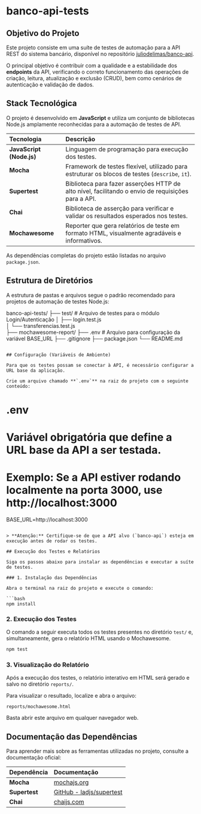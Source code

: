 # banco-api-tests

## Objetivo do Projeto

Este projeto consiste em uma suíte de testes de automação para a API REST do sistema bancário, disponível no repositório [juliodelimas/banco-api](https://github.com/juliodelimas/banco-api).

O principal objetivo é contribuir com a qualidade e a estabilidade dos **endpoints** da API, verificando o correto funcionamento das operações de criação, leitura, atualização e exclusão (CRUD), bem como cenários de autenticação e validação de dados.

## Stack Tecnológica

O projeto é desenvolvido em **JavaScript** e utiliza um conjunto de bibliotecas Node.js amplamente reconhecidas para a automação de testes de API.

| Tecnologia | Descrição |
| :--- | :--- |
| **JavaScript (Node.js)** | Linguagem de programação para execução dos testes. |
| **Mocha** | Framework de testes flexível, utilizado para estruturar os blocos de testes (`describe`, `it`). |
| **Supertest** | Biblioteca para fazer asserções HTTP de alto nível, facilitando o envio de requisições para a API. |
| **Chai** | Biblioteca de asserção para verificar e validar os resultados esperados nos testes. |
| **Mochawesome** | Reporter que gera relatórios de teste em formato HTML, visualmente agradáveis e informativos. |

As dependências completas do projeto estão listadas no arquivo `package.json`.

## Estrutura de Diretórios

A estrutura de pastas e arquivos segue o padrão recomendado para projetos de automação de testes Node.js:

banco-api-tests/
├── test/                \# Arquivo de testes para o módulo Login/Autenticação
│   ├── login.test.js    
│   └── transferencias.test.js  
├── mochawesome-report/ 
├── .env                \# Arquivo para configuração da variável BASE_URL
├── .gitignore
├── package.json
└── README.md

```

## Configuração (Variáveis de Ambiente)

Para que os testes possam se conectar à API, é necessário configurar a URL base da aplicação.

Crie um arquivo chamado **`.env`** na raiz do projeto com o seguinte conteúdo:

```

# .env

# Variável obrigatória que define a URL base da API a ser testada.

# Exemplo: Se a API estiver rodando localmente na porta 3000, use http://localhost:3000

BASE\_URL=http://localhost:3000

````

> **Atenção:** Certifique-se de que a API alvo (`banco-api`) esteja em execução antes de rodar os testes.

## Execução dos Testes e Relatórios

Siga os passos abaixo para instalar as dependências e executar a suíte de testes.

### 1. Instalação das Dependências

Abra o terminal na raiz do projeto e execute o comando:

```bash
npm install
````

### 2\. Execução dos Testes

O comando a seguir executa todos os testes presentes no diretório `test/` e, simultaneamente, gera o relatório HTML usando o Mochawesome.

```bash
npm test
```

### 3\. Visualização do Relatório

Após a execução dos testes, o relatório interativo em HTML será gerado e salvo no diretório `reports/`.

Para visualizar o resultado, localize e abra o arquivo:

```
reports/mochawesome.html
```

Basta abrir este arquivo em qualquer navegador web.

## Documentação das Dependências

Para aprender mais sobre as ferramentas utilizadas no projeto, consulte a documentação oficial:

| Dependência | Documentação |
| :--- | :--- |
| **Mocha** | [mochajs.org](https://mochajs.org/) |
| **Supertest** | [GitHub - ladjs/supertest](https://github.com/ladjs/supertest) |
| **Chai** | [chaijs.com](https://www.chaijs.com/) |

```
```

